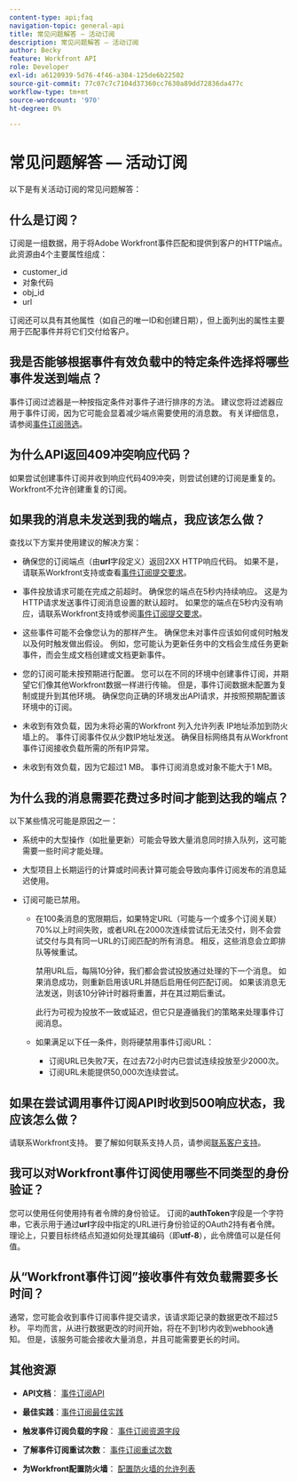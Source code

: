 ```yaml
---
content-type: api;faq
navigation-topic: general-api
title: 常见问题解答 — 活动订阅
description: 常见问题解答 — 活动订阅
author: Becky
feature: Workfront API
role: Developer
exl-id: a6120939-5d76-4f46-a304-125de6b22502
source-git-commit: 77c07c7c7104d37360cc7630a89dd72836da477c
workflow-type: tm+mt
source-wordcount: '970'
ht-degree: 0%

---
```


# 常见问题解答 — 活动订阅

<!--
{{highlighted-preview}}
-->

以下是有关活动订阅的常见问题解答：

## 什么是订阅？

订阅是一组数据，用于将Adobe Workfront事件匹配和提供到客户的HTTP端点。 此资源由4个主要属性组成：

* customer_id
* 对象代码
* obj_id
* url

订阅还可以具有其他属性（如自己的唯一ID和创建日期），但上面列出的属性主要用于匹配事件并将它们交付给客户。

## 我是否能够根据事件有效负载中的特定条件选择将哪些事件发送到端点？

事件订阅过滤器是一种按指定条件对事件子进行排序的方法。 建议您将过滤器应用于事件订阅，因为它可能会显着减少端点需要使用的消息数。 有关详细信息，请参阅[事件订阅筛选](../../wf-api/general/event-subs-api.md#event)。

## 为什么API返回409冲突响应代码？

如果尝试创建事件订阅并收到响应代码409冲突，则尝试创建的订阅是重复的。 Workfront不允许创建重复的订阅。

## 如果我的消息未发送到我的端点，我应该怎么做？

查找以下方案并使用建议的解决方案：

* 确保您的订阅端点（由&#x200B;**url**&#x200B;字段定义）返回2XX HTTP响应代码。 如果不是，请联系Workfront支持或查看[事件订阅提交要求](../../wf-api/general/setup-event-sub-endpoint.md)。

* 事件投放请求可能在完成之前超时。 确保您的端点在5秒内持续响应。 这是为HTTP请求发送事件订阅消息设置的默认超时。 如果您的端点在5秒内没有响应，请联系Workfront支持或参阅[事件订阅提交要求](../../wf-api/general/setup-event-sub-endpoint.md)。
* 这些事件可能不会像您认为的那样产生。 确保您未对事件应该如何或何时触发以及何时触发做出假设。 例如，您可能认为更新任务中的文档会生成任务更新事件，而会生成文档创建或文档更新事件。
* 您的订阅可能未按预期进行配置。 您可以在不同的环境中创建事件订阅，并期望它们像其他Workfront数据一样进行传输。 但是，事件订阅数据未配置为复制或提升到其他环境。 确保您向正确的环境发出API请求，并按照预期配置该环境中的订阅。
* 未收到有效负载，因为未将必需的Workfront 列入允许列表 IP地址添加到防火墙上的。 事件订阅事件仅从少数IP地址发送。 确保目标网络具有从Workfront事件订阅接收负载所需的所有IP异常。
* 未收到有效负载，因为它超过1 MB。 事件订阅消息或对象不能大于1 MB。

## 为什么我的消息需要花费过多时间才能到达我的端点？

以下某些情况可能是原因之一：

* 系统中的大型操作（如批量更新）可能会导致大量消息同时排入队列，这可能需要一些时间才能处理。
* 大型项目上长期运行的计算或时间表计算可能会导致向事件订阅发布的消息延迟使用。
* 订阅可能已禁用。

   * 在100条消息的宽限期后，如果特定URL（可能与一个或多个订阅关联）70%以上时间失败，或者URL在2000次连续尝试后无法交付，则不会尝试交付与具有同一URL的订阅匹配的所有消息。 相反，这些消息会立即排队等候重试。

     禁用URL后，每隔10分钟，我们都会尝试投放通过处理的下一个消息。 如果消息成功，则重新启用该URL并随后启用任何匹配订阅。 如果该消息无法发送，则该10分钟计时器将重置，并在其过期后重试。

     此行为可视为投放不一致或延迟，但它只是遵循我们的策略来处理事件订阅消息。

   * 如果满足以下任一条件，则将硬禁用事件订阅URL：

      * 订阅URL已失败7天，在过去72小时内已尝试连续投放至少2000次。
      * 订阅URL未能提供50,000次连续尝试。

## 如果在尝试调用事件订阅API时收到500响应状态，我应该怎么做？

请联系Workfront支持。 要了解如何联系支持人员，请参阅[联系客户支持](../../workfront-basics/tips-tricks-and-troubleshooting/contact-customer-support.md)。

## 我可以对Workfront事件订阅使用哪些不同类型的身份验证？

您可以使用任何使用持有者令牌的身份验证。 订阅的&#x200B;**authToken**&#x200B;字段是一个字符串，它表示用于通过&#x200B;**url**&#x200B;字段中指定的URL进行身份验证的OAuth2持有者令牌。 理论上，只要目标终结点知道如何处理其编码（即&#x200B;**utf-8**），此令牌值可以是任何值。

## 从“Workfront事件订阅”接收事件有效负载需要多长时间？

通常，您可能会收到事件订阅事件提交请求，该请求距记录的数据更改不超过5秒。 平均而言，从进行数据更改的时间开始，将在不到1秒内收到webhook通知。 但是，该服务可能会接收大量消息，并且可能需要更长的时间。

## 其他资源

* **API文档**： [事件订阅API](../../wf-api/general/event-subs-api.md)

* **最佳实践**：[事件订阅最佳实践](../../wf-api/general/event-sub-best-practice.md)

* **触发事件订阅负载的字段**： [事件订阅资源字段](../../wf-api/api/event-sub-resource-fields.md)

* **了解事件订阅重试次数**： [事件订阅重试次数](../../wf-api/api/event-sub-retries.md)

* **为Workfront配置防火墙**： [配置防火墙的允许列表](../../administration-and-setup/get-started-wf-administration/configure-your-firewall.md)
